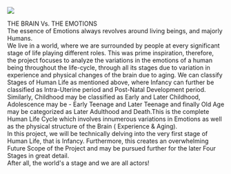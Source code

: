 ![](https://encrypted-tbn0.gstatic.com/images?q=tbn:ANd9GcTJUSawnUYEpkMkIT8zyu-F5wrVe1KA3gdkqloZgnjBAItzmgkaOKBVIBi-9fgVjoG0VWg&usqp=CAU)

THE BRAIN Vs. THE EMOTIONS <br />
The essence of Emotions always revolves around living beings, and majorly Humans.<br />
We live in a world, where we are surrounded by people at every significant stage of life
playing different roles. This was prime inspiration, therefore, the project focuses to analyze the variations in the emotions of a human being throughout the life-cycle, through all its stages due to
variation in experience and physical changes of the brain due to aging. We can classify Stages of Human Life as mentioned above, where Infancy can further be classified as Intra-Uterine period and Post-Natal Development period. Similarly,
Childhood may be classified as Early and Later Childhood, Adolescence may be - Early Teenage and Later Teenage and finally Old Age may be categorized as Later Adulthood
and Death.This is the complete Human Life Cycle which involves innumerous variations in Emotions as well as the physical structure of the Brain ( Experience & Aging). <br />
In this project, we will be technically delving into the very first stage of Human Life, that is Infancy. Furthermore, this creates an overwhelming Future Scope of the Project
and may be pursued further for the later Four Stages in great detail. <br />
After all, the world's a stage and we are all actors!
